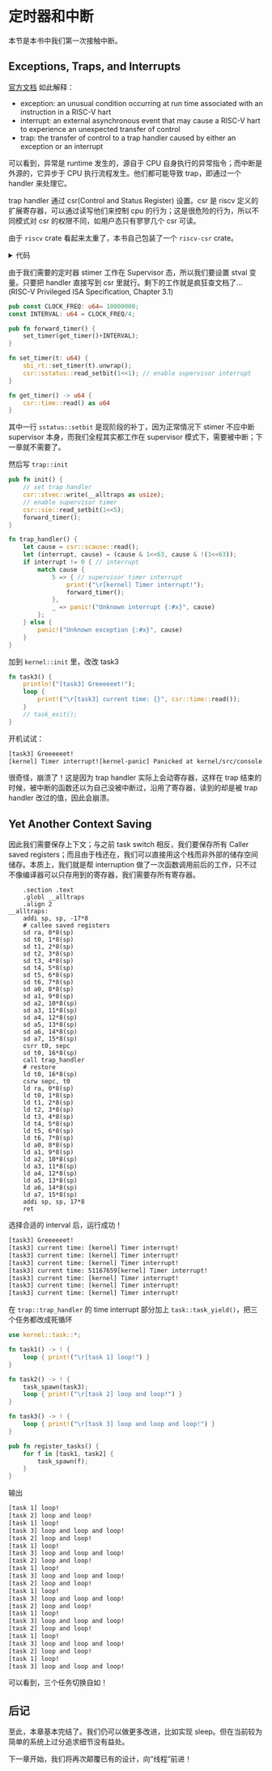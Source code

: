 # 定时器和中断

本节是本书中我们第一次接触中断。

## Exceptions, Traps, and Interrupts

[官方文档](https://github.com/riscv-non-isa/riscv-trace-spec/blob/main/introduction.adoc) 如此解释：
- exception: an unusual condition occurring at run time associated with an instruction in a RISC-V hart
- interrupt: an external asynchronous event that may cause a RISC-V hart to experience an unexpected transfer of control
- trap: the transfer of control to a trap handler caused by either an exception or an interrupt

可以看到，异常是 runtime 发生的，源自于 CPU 自身执行的异常指令；而中断是外源的，它异步于 CPU 执行流程发生。他们都可能导致 trap，即通过一个 handler 来处理它。

trap handler 通过 csr(Control and Status Register) 设置。csr 是 riscv 定义的扩展寄存器，可以通过读写他们来控制 cpu 的行为；这是很危险的行为，所以不同模式对 csr 的权限不同，如用户态只有寥寥几个 csr 可读。

由于 `riscv` crate 看起来太重了，本书自己包装了一个 `riscv-csr` crate。

<details>
<summary>代码</summary>

```rust
/// control/status register
/// 
/// ref: https://soc.ustc.edu.cn/CECS/lab4/priv/
pub trait CSR {
    /// CSR address
    const ADDR: u16; // 0-4095
    
    /// Read
    #[inline(always)]
    fn read() -> u64 {
        Self::read_setbit_imm::<0>()
    }

    /// Read from csr and write
    #[inline(always)]
    fn read_write(val: u64) -> u64 {
        let ret;
        unsafe{asm!("csrrw {}, {}, {}", out(reg) ret, const Self::ADDR, in(reg) val)};
        ret
    }
    
    /// Read csr and write `csr | newval` to csr. It sets `1` bit in `val` of csr to 1.
    #[inline(always)]
    fn read_setbit(val: u64) -> u64 {
        let ret;
        unsafe{asm!("csrrs {}, {}, {}", out(reg) ret, const Self::ADDR, in(reg) val)};
        ret
    }
    
    /// Read and write `csr & !newval` to csr. It sets `1` bit in `val` of csr to 0.
    #[inline(always)]
    fn read_clearbit(val: u64) -> u64 {
        let ret;
        unsafe{asm!("csrrc {}, {}, {}", out(reg) ret, const Self::ADDR, in(reg) val)};
        ret
    }

    /// Read and write immediate number. The imm number must less than 32.
    #[inline(always)]
    fn read_write_imm<const IMM:u8>() -> u64 {
        let ret;
        unsafe{asm!("csrrwi {}, {}, {}", out(reg) ret, const Self::ADDR, const IMM)};
        ret
    }

    /// Read and write `csr | IMM` to csr. The imm number must less than 32.
    #[inline(always)]
    fn read_setbit_imm<const IMM: u8>() -> u64 {
        let ret;
        unsafe{asm!("csrrsi {}, {}, {}", out(reg) ret, const Self::ADDR, const IMM)};
        ret
    }
    
    /// Read and write `csr & !IMM` to csr. The imm number must less than 32.
    #[inline(always)]
    fn read_clearbit_imm<const IMM: u8>() -> u64 {
        let ret;
        unsafe{asm!("csrrci {}, {}, {}", out(reg) ret, const Self::ADDR, const IMM)};
        ret
    }
}

macro_rules! def_csr {($csr:ident, $addr:literal) => {
    #[allow(non_camel_case_types)]
    pub struct $csr;
    impl $crate::CSR for $csr {
        const ADDR: u16 = $addr;
    }
};}
```
</details>

由于我们需要的定时器 stimer 工作在 Supervisor 态，所以我们要设置 stval 变量。只要把 handler 直接写到 csr 里就行。剩下的工作就是疯狂查文档了... (RISC-V Privileged ISA Specification, Chapter 3.1)

```rust
pub const CLOCK_FREQ: u64= 10000000;
const INTERVAL: u64 = CLOCK_FREQ/4;

pub fn forward_timer() {
    set_timer(get_timer()+INTERVAL);
}

fn set_timer(t: u64) {
    sbi_rt::set_timer(t).unwrap();
    csr::sstatus::read_setbit(1<<1); // enable supervisor interrupt
}

fn get_timer() -> u64 {
    csr::time::read() as u64
}
```

其中一行 `sstatus::setbit` 是现阶段的补丁，因为正常情况下 stimer 不应中断 supervisor 本身，而我们全程其实都工作在 supervisor 模式下，需要被中断；下一章就不需要了。

然后写 `trap::init`

```rust
pub fn init() {
    // set trap handler
    csr::stvec::write(__alltraps as usize);
    // enable supervisor timer
    csr::sie::read_setbit(1<<5);
    forward_timer();
}

fn trap_handler() {
    let cause = csr::scause::read();
    let (interrupt, cause) = (cause & 1<<63, cause & !(1<<63));
    if interrupt != 0 { // interrupt
        match cause {
            5 => { // supervisor timer interrupt
                print!("\r[kernel] Timer interrupt!");
                forward_timer();
            },
            _ => panic!("Unknown interrupt {:#x}", cause)
        };
    } else {
        panic!("Unknown exception {:#x}", cause)
    }
}
```

加到 `kernel::init` 里，改改 task3

```rust
fn task3() {
    println!("[task3] Greeeeeet!");
    loop {
        print!("\r[task3] current time: {}", csr::time::read());
    }
    // task_exit();
}
```

开机试试：

```txt
[task3] Greeeeeet!
[kernel] Timer interrupt![kernel-panic] Panicked at kernel/src/console.rs:22 called `Result::unwrap()` on an `Err` value: Error
```

很奇怪，崩溃了！这是因为 trap handler 实际上会动寄存器，这样在 trap 结束的时候，被中断的函数还以为自己没被中断过，沿用了寄存器，读到的却是被 trap handler 改过的值，因此会崩溃。

## Yet Another Context Saving

因此我们需要保存上下文；与之前 task switch 相反，我们要保存所有 Caller saved registers；而且由于栈还在，我们可以直接用这个栈而非外部的储存空间储存。本质上，我们就是帮 interruption 做了一次函数调用前后的工作，只不过不像编译器可以只存用到的寄存器，我们需要存所有寄存器。

```riscv
    .section .text
    .globl __alltraps
    .align 2
__alltraps:
    addi sp, sp, -17*8
    # callee saved registers
    sd ra, 0*8(sp)
    sd t0, 1*8(sp)
    sd t1, 2*8(sp)
    sd t2, 3*8(sp)
    sd t3, 4*8(sp)
    sd t4, 5*8(sp)
    sd t5, 6*8(sp)
    sd t6, 7*8(sp)
    sd a0, 8*8(sp)
    sd a1, 9*8(sp)
    sd a2, 10*8(sp)
    sd a3, 11*8(sp)
    sd a4, 12*8(sp)
    sd a5, 13*8(sp)
    sd a6, 14*8(sp)
    sd a7, 15*8(sp)
    csrr t0, sepc
    sd t0, 16*8(sp)
    call trap_handler
    # restore
    ld t0, 16*8(sp)
    csrw sepc, t0
    ld ra, 0*8(sp)
    ld t0, 1*8(sp)
    ld t1, 2*8(sp)
    ld t2, 3*8(sp)
    ld t3, 4*8(sp)
    ld t4, 5*8(sp)
    ld t5, 6*8(sp)
    ld t6, 7*8(sp)
    ld a0, 8*8(sp)
    ld a1, 9*8(sp)
    ld a2, 10*8(sp)
    ld a3, 11*8(sp)
    ld a4, 12*8(sp)
    ld a5, 13*8(sp)
    ld a6, 14*8(sp)
    ld a7, 15*8(sp)
    addi sp, sp, 17*8
    ret
```

选择合适的 interval 后，运行成功！

```txt
[task3] Greeeeeet!
[task3] current time: [kernel] Timer interrupt!
[task3] current time: [kernel] Timer interrupt!
[task3] current time: [kernel] Timer interrupt!
[task3] current time: 51167659[kernel] Timer interrupt!
[task3] current time: [kernel] Timer interrupt!
[task3] current time: [kernel] Timer interrupt!
[task3] current time: [kernel] Timer interrupt!
```

在 `trap::trap_handler` 的 time interrupt 部分加上 `task::task_yield()`，把三个任务都改成死循环

```rust
use kernel::task::*;

fn task1() -> ! {
    loop { print!("\r[task 1] loop!") }
}

fn task2() -> ! {
    task_spawn(task3);
    loop { print!("\r[task 2] loop and loop!") }
}

fn task3() -> ! {
    loop { print!("\r[task 3] loop and loop and loop!") }
}

pub fn register_tasks() {
    for f in [task1, task2] {
        task_spawn(f);
    }
}
```

输出

```txt
[task 1] loop!
[task 2] loop and loop!
[task 1] loop!
[task 3] loop and loop and loop!
[task 2] loop and loop!
[task 1] loop!
[task 3] loop and loop and loop!
[task 2] loop and loop!
[task 1] loop!
[task 3] loop and loop and loop!
[task 2] loop and loop!
[task 1] loop!
[task 3] loop and loop and loop!
[task 2] loop and loop!
[task 1] loop!
[task 3] loop and loop and loop!
[task 2] loop and loop!
[task 1] loop!
[task 3] loop and loop and loop!
[task 2] loop and loop!
[task 1] loop!
[task 3] loop and loop and loop!
```

可以看到，三个任务切换自如！

## 后记

至此，本章基本完结了。我们仍可以做更多改进，比如实现 sleep。但在当前较为简单的系统上过分追求细节没有益处。

下一章开始，我们将再次颠覆已有的设计，向“线程”前进！